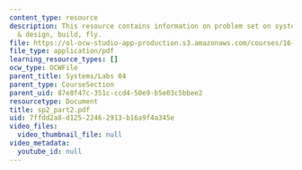 ```yaml
---
content_type: resource
description: This resource contains information on problem set on system requirements
  & design, build, fly.
file: https://ol-ocw-studio-app-production.s3.amazonaws.com/courses/16-01-unified-engineering-i-ii-iii-iv-fall-2005-spring-2006/7ffdd2a8d12522462913b16a9f4a345e_sp2_part2.pdf
file_type: application/pdf
learning_resource_types: []
ocw_type: OCWFile
parent_title: Systems/Labs 04
parent_type: CourseSection
parent_uid: 87e8f47c-351c-ccd4-50e9-b5e03c5bbee2
resourcetype: Document
title: sp2_part2.pdf
uid: 7ffdd2a8-d125-2246-2913-b16a9f4a345e
video_files:
  video_thumbnail_file: null
video_metadata:
  youtube_id: null
---
```


